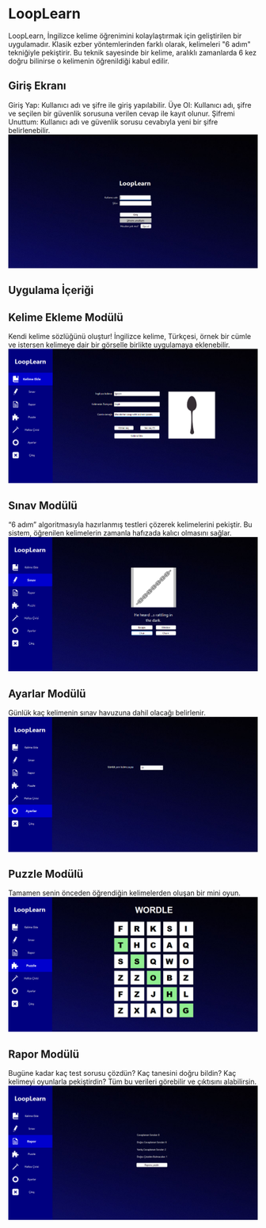# LoopLearn

LoopLearn, İngilizce kelime öğrenimini kolaylaştırmak için geliştirilen bir uygulamadır. Klasik ezber yöntemlerinden farklı olarak, kelimeleri "6 adım" tekniğiyle pekiştirir. Bu teknik sayesinde bir kelime, aralıklı zamanlarda 6 kez doğru bilinirse o kelimenin öğrenildiği kabul edilir.

## Giriş Ekranı
Giriş Yap: Kullanıcı adı ve şifre ile giriş yapılabilir.
Üye Ol: Kullanıcı adı, şifre ve seçilen bir güvenlik sorusuna verilen cevap ile kayıt olunur.
Şifremi Unuttum: Kullanıcı adı ve güvenlik sorusu cevabıyla yeni bir şifre belirlenebilir.
![Ekran Görüntüsü](Screenshots/LoginPage.png)

## Uygulama İçeriği
## Kelime Ekleme Modülü
Kendi kelime sözlüğünü oluştur!
İngilizce kelime, Türkçesi, örnek bir cümle ve istersen kelimeye dair bir görselle birlikte uygulamaya eklenebilir.
![Ekran Görüntüsü](Screenshots/AddWord.png)

## Sınav Modülü
“6 adım” algoritmasıyla hazırlanmış testleri çözerek kelimelerini pekiştir.
Bu sistem, öğrenilen kelimelerin zamanla hafızada kalıcı olmasını sağlar.
![Ekran Görüntüsü](Screenshots/Exam.png)

## Ayarlar Modülü
Günlük kaç kelimenin sınav havuzuna dahil olacağı belirlenir.
![Ekran Görüntüsü](Screenshots/Settings.png)

## Puzzle Modülü
Tamamen senin önceden öğrendiğin kelimelerden oluşan bir mini oyun.
![Ekran Görüntüsü](Screenshots/Wordle.png)

## Rapor Modülü
Bugüne kadar kaç test sorusu çözdün?
Kaç tanesini doğru bildin?
Kaç kelimeyi oyunlarla pekiştirdin?
Tüm bu verileri görebilir ve çıktısını alabilirsin.
![Ekran Görüntüsü](Screenshots/Report.png)
